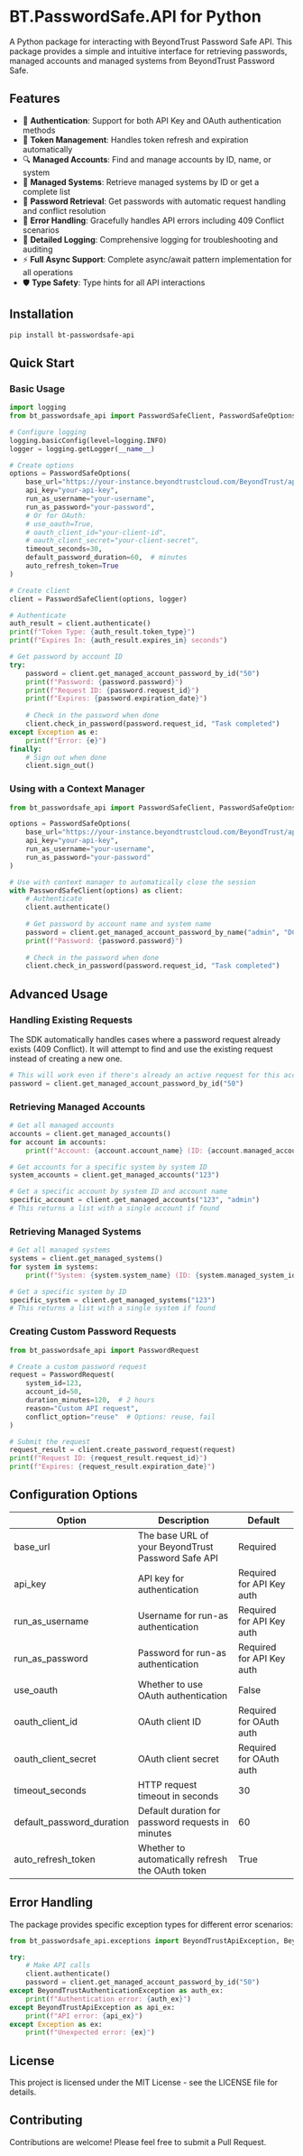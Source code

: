 # BT.PasswordSafe.API for Python

A Python package for interacting with BeyondTrust Password Safe API. This package provides a simple and intuitive interface for retrieving passwords, managed accounts and managed systems from BeyondTrust Password Safe.

## Features

- 🔐 **Authentication**: Support for both API Key and OAuth authentication methods
- 🔄 **Token Management**: Handles token refresh and expiration automatically
- 🔍 **Managed Accounts**: Find and manage accounts by ID, name, or system
- 🔎 **Managed Systems**: Retrieve managed systems by ID or get a complete list
- 🔑 **Password Retrieval**: Get passwords with automatic request handling and conflict resolution
- 🧩 **Error Handling**: Gracefully handles API errors including 409 Conflict scenarios
- 📝 **Detailed Logging**: Comprehensive logging for troubleshooting and auditing
- ⚡ **Full Async Support**: Complete async/await pattern implementation for all operations
- 🛡️ **Type Safety**: Type hints for all API interactions

## Installation

```bash
pip install bt-passwordsafe-api
```

## Quick Start

### Basic Usage

```python
import logging
from bt_passwordsafe_api import PasswordSafeClient, PasswordSafeOptions

# Configure logging
logging.basicConfig(level=logging.INFO)
logger = logging.getLogger(__name__)

# Create options
options = PasswordSafeOptions(
    base_url="https://your-instance.beyondtrustcloud.com/BeyondTrust/api/public/v3/",
    api_key="your-api-key",
    run_as_username="your-username",
    run_as_password="your-password",
    # Or for OAuth:
    # use_oauth=True,
    # oauth_client_id="your-client-id",
    # oauth_client_secret="your-client-secret",
    timeout_seconds=30,
    default_password_duration=60,  # minutes
    auto_refresh_token=True
)

# Create client
client = PasswordSafeClient(options, logger)

# Authenticate
auth_result = client.authenticate()
print(f"Token Type: {auth_result.token_type}")
print(f"Expires In: {auth_result.expires_in} seconds")

# Get password by account ID
try:
    password = client.get_managed_account_password_by_id("50")
    print(f"Password: {password.password}")
    print(f"Request ID: {password.request_id}")
    print(f"Expires: {password.expiration_date}")
    
    # Check in the password when done
    client.check_in_password(password.request_id, "Task completed")
except Exception as e:
    print(f"Error: {e}")
finally:
    # Sign out when done
    client.sign_out()
```

### Using with a Context Manager

```python
from bt_passwordsafe_api import PasswordSafeClient, PasswordSafeOptions

options = PasswordSafeOptions(
    base_url="https://your-instance.beyondtrustcloud.com/BeyondTrust/api/public/v3/",
    api_key="your-api-key",
    run_as_username="your-username",
    run_as_password="your-password"
)

# Use with context manager to automatically close the session
with PasswordSafeClient(options) as client:
    # Authenticate
    client.authenticate()
    
    # Get password by account name and system name
    password = client.get_managed_account_password_by_name("admin", "DC01")
    print(f"Password: {password.password}")
    
    # Check in the password when done
    client.check_in_password(password.request_id, "Task completed")
```

## Advanced Usage

### Handling Existing Requests

The SDK automatically handles cases where a password request already exists (409 Conflict). It will attempt to find and use the existing request instead of creating a new one.

```python
# This will work even if there's already an active request for this account
password = client.get_managed_account_password_by_id("50")
```

### Retrieving Managed Accounts

```python
# Get all managed accounts
accounts = client.get_managed_accounts()
for account in accounts:
    print(f"Account: {account.account_name} (ID: {account.managed_account_id})")

# Get accounts for a specific system by system ID
system_accounts = client.get_managed_accounts("123")

# Get a specific account by system ID and account name
specific_account = client.get_managed_accounts("123", "admin")
# This returns a list with a single account if found
```

### Retrieving Managed Systems

```python
# Get all managed systems
systems = client.get_managed_systems()
for system in systems:
    print(f"System: {system.system_name} (ID: {system.managed_system_id})")

# Get a specific system by ID
specific_system = client.get_managed_systems("123")
# This returns a list with a single system if found
```

### Creating Custom Password Requests

```python
from bt_passwordsafe_api import PasswordRequest

# Create a custom password request
request = PasswordRequest(
    system_id=123,
    account_id=50,
    duration_minutes=120,  # 2 hours
    reason="Custom API request",
    conflict_option="reuse"  # Options: reuse, fail
)

# Submit the request
request_result = client.create_password_request(request)
print(f"Request ID: {request_result.request_id}")
print(f"Expires: {request_result.expiration_date}")
```

## Configuration Options

| Option | Description | Default |
|--------|-------------|---------|
| base_url | The base URL of your BeyondTrust Password Safe API | Required |
| api_key | API key for authentication | Required for API Key auth |
| run_as_username | Username for run-as authentication | Required for API Key auth |
| run_as_password | Password for run-as authentication | Required for API Key auth |
| use_oauth | Whether to use OAuth authentication | False |
| oauth_client_id | OAuth client ID | Required for OAuth auth |
| oauth_client_secret | OAuth client secret | Required for OAuth auth |
| timeout_seconds | HTTP request timeout in seconds | 30 |
| default_password_duration | Default duration for password requests in minutes | 60 |
| auto_refresh_token | Whether to automatically refresh the OAuth token | True |

## Error Handling

The package provides specific exception types for different error scenarios:

```python
from bt_passwordsafe_api.exceptions import BeyondTrustApiException, BeyondTrustAuthenticationException

try:
    # Make API calls
    client.authenticate()
    password = client.get_managed_account_password_by_id("50")
except BeyondTrustAuthenticationException as auth_ex:
    print(f"Authentication error: {auth_ex}")
except BeyondTrustApiException as api_ex:
    print(f"API error: {api_ex}")
except Exception as ex:
    print(f"Unexpected error: {ex}")
```

## License

This project is licensed under the MIT License - see the LICENSE file for details.

## Contributing

Contributions are welcome! Please feel free to submit a Pull Request.
